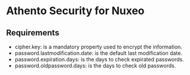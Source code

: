 # Athento Security for Nuxeo

## Requirements

- cipher.key: is a mandatory property used to encrypt the information.
- password.lastmodification.date: is the default last modification date.
- password.expiration.days: is the days to check expirated passwords.
- password.oldpassword.days: is the days to check old passwords.
